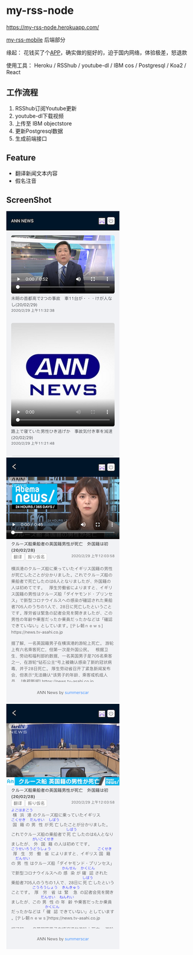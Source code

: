 # my-rss-node

https://my-rss-node.herokuapp.com/

[my-rss-mobile](https://github.com/summerscar/my-rss-mobile) 后端部分

缘起： 花钱买了个[APP](https://play.google.com/store/apps/details?id=com.eup.japanvoice&hl=en_US)，确实做的挺好的，迫于国内网络，体验极差，怒退款

使用工具： Heroku / RSShub / youtube-dl / IBM cos / Postgresql / Koa2 / React

## 工作流程

1. RSShub订阅Youtube更新
2. youtube-dl下载视频
3. 上传至 IBM objectstore
4. 更新Postgresql数据
5. 生成前端接口

## Feature

* 翻译新闻文本内容
* 假名注音

## ScreenShot

![](./preview/screenshot1.png)
![](./preview/screenshot2.png)
![](./preview/screenshot3.png)